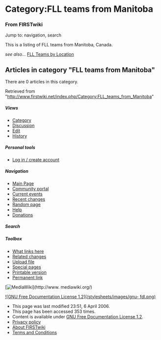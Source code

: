 # Category:FLL teams from Manitoba

### From FIRSTwiki

Jump to: navigation, search

This is a listing of FLL teams from Manitoba, Canada.

_see also..._ [FLL Teams by Location](/index.php/FLL_Teams_by_Location "FLL
Teams by Location" )

  

## Articles in category "FLL teams from Manitoba"

There are 0 articles in this category.

Retrieved from
"<http://www.firstwiki.net/index.php/Category:FLL_teams_from_Manitoba>"

##### Views

  * [Category](/index.php/Category:FLL_teams_from_Manitoba)
  * [Discussion](/index.php?title=Category_talk:FLL_teams_from_Manitoba&action=edit)
  * [Edit](/index.php?title=Category:FLL_teams_from_Manitoba&action=edit)
  * [History](/index.php?title=Category:FLL_teams_from_Manitoba&action=history)

##### Personal tools

  * [Log in / create account](/index.php?title=Special:Userlogin&returnto=Category:FLL_teams_from_Manitoba)

[](/index.php/Main_Page "Main Page" )

##### Navigation

  * [Main Page](/index.php/Main_Page)
  * [Community portal](/index.php/FIRSTwiki:Community_portal)
  * [Current events](/index.php/Current_events)
  * [Recent changes](/index.php/Special:Recentchanges)
  * [Random page](/index.php/Special:Random)
  * [Help](/index.php/Help:Contents)
  * [Donations](/index.php/FIRSTwiki:Site_support)

##### Search



##### Toolbox

  * [What links here](/index.php/Special:Whatlinkshere/Category:FLL_teams_from_Manitoba)
  * [Related changes](/index.php/Special:Recentchangeslinked/Category:FLL_teams_from_Manitoba)
  * [Upload file](/index.php/Special:Upload)
  * [Special pages](/index.php/Special:Specialpages)
  * [Printable version](/index.php?title=Category:FLL_teams_from_Manitoba&printable=yes)
  * [Permanent link](/index.php?title=Category:FLL_teams_from_Manitoba&oldid=46085)

[![MediaWiki](/skins/common/images/poweredby_mediawiki_88x31.png)](http://www.
mediawiki.org/)

[![GNU Free Documentation License 1.2](/stylesheets/images/gnu-
fdl.png)](http://www.gnu.org/copyleft/fdl.html)

  * This page was last modified 23:51, 6 April 2006.
  * This page has been accessed 353 times.
  * Content is available under [GNU Free Documentation License 1.2](http://www.gnu.org/copyleft/fdl.html "http://www.gnu.org/copyleft/fdl.html" ).
  * [Privacy policy](/index.php/FIRSTwiki:Privacy_policy "FIRSTwiki:Privacy policy" )
  * [About FIRSTwiki](/index.php/FIRSTwiki:About "FIRSTwiki:About" )
  * [Terms and Conditions](/index.php/FIRSTwiki:Terms_and_conditions "FIRSTwiki:Terms and conditions" )

